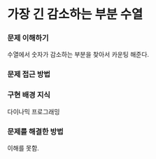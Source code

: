 # 가장 긴 감소하는 부분 수열

### 문제 이해하기
수열에서 숫자가 감소하는 부분을 찾아서 카운팅 해준다.
### 문제 접근 방법

### 구현 배경 지식
다이나믹 프로그래밍

### 문제를 해결한 방법
이해를 못함.